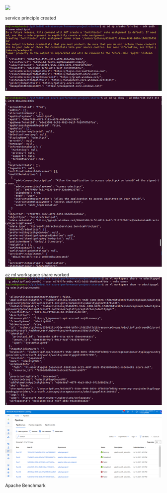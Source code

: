 
![](https://video.udacity-data.com/topher/2020/September/5f611a94_screen-shot-2020-09-15-at-12.36.11-pm/screen-shot-2020-09-15-at-12.36.11-pm.png)



service principle created

![](2021-07-11-00-02-56.png)

![](2021-07-11-00-03-32.png)


az ml workspace share worked
![](2021-07-11-00-00-29.png)



![](2021-07-14-16-27-07.png)


Apache Benchmark

